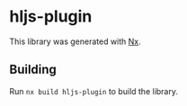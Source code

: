 # hljs-plugin

This library was generated with [Nx](https://nx.dev).

## Building

Run `nx build hljs-plugin` to build the library.
